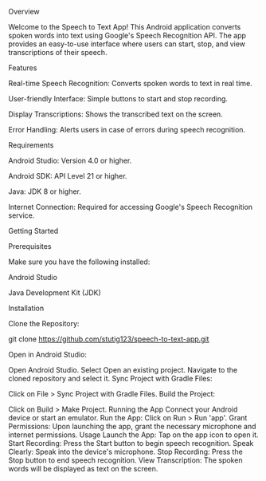 Overview

Welcome to the Speech to Text App! This Android application converts spoken words into text using Google's Speech Recognition API. The app provides an easy-to-use interface where users can start, stop, and view transcriptions of their speech.

Features

Real-time Speech Recognition: Converts spoken words to text in real time.

User-friendly Interface: Simple buttons to start and stop recording.

Display Transcriptions: Shows the transcribed text on the screen.

Error Handling: Alerts users in case of errors during speech recognition.

Requirements

Android Studio: Version 4.0 or higher.

Android SDK: API Level 21 or higher.

Java: JDK 8 or higher.

Internet Connection: Required for accessing Google's Speech Recognition service.

Getting Started

Prerequisites

Make sure you have the following installed:

Android Studio

Java Development Kit (JDK)

Installation

Clone the Repository:

git clone https://github.com/stutig123/speech-to-text-app.git

Open in Android Studio:

Open Android Studio.
Select Open an existing project.
Navigate to the cloned repository and select it.
Sync Project with Gradle Files:

Click on File > Sync Project with Gradle Files.
Build the Project:

Click on Build > Make Project.
Running the App
Connect your Android device or start an emulator.
Run the App:
Click on Run > Run 'app'.
Grant Permissions:
Upon launching the app, grant the necessary microphone and internet permissions.
Usage
Launch the App: Tap on the app icon to open it.
Start Recording: Press the Start button to begin speech recognition.
Speak Clearly: Speak into the device's microphone.
Stop Recording: Press the Stop button to end speech recognition.
View Transcription: The spoken words will be displayed as text on the screen.
